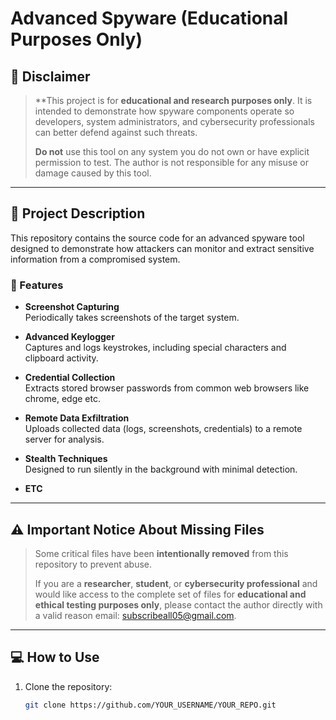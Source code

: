 # Advanced Spyware (Educational Purposes Only)

## 🚨 Disclaimer
> **This project is for **educational and research purposes only**. It is intended to demonstrate how spyware components operate so developers, system administrators, and cybersecurity professionals can better defend against such threats.  
> 
> **Do not** use this tool on any system you do not own or have explicit permission to test. The author is not responsible for any misuse or damage caused by this tool.

---

## 📌 Project Description

This repository contains the source code for an advanced spyware tool designed to demonstrate how attackers can monitor and extract sensitive information from a compromised system.

### 🔧 Features

- **Screenshot Capturing**  
  Periodically takes screenshots of the target system.

- **Advanced Keylogger**  
  Captures and logs keystrokes, including special characters and clipboard activity.

- **Credential Collection**  
  Extracts stored browser passwords from common web browsers like chrome, edge etc.

- **Remote Data Exfiltration**  
  Uploads collected data (logs, screenshots, credentials) to a remote server for analysis.

- **Stealth Techniques**  
  Designed to run silently in the background with minimal detection.

- **ETC** 
---

## ⚠️ Important Notice About Missing Files

> Some critical files have been **intentionally removed** from this repository to prevent abuse.  
> 
> If you are a **researcher**, **student**, or **cybersecurity professional** and would like access to the complete set of files for **educational and ethical testing purposes only**, please contact the author directly with a valid reason email: subscribeall05@gmail.com.

---

## 💻 How to Use

1. Clone the repository:
   ```bash
   git clone https://github.com/YOUR_USERNAME/YOUR_REPO.git

